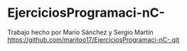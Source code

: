# EjerciciosProgramaci-nC-
Trabajo hecho por Mario Sánchez y Sergio Martín
https://github.com/maritoo17/EjerciciosProgramaci-nC-.git
